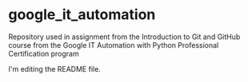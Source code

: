 # google_it_automation
Repository used in assignment from the Introduction to Git and GitHub course from the Google IT Automation with Python Professional Certification program

I'm editing the README file.

